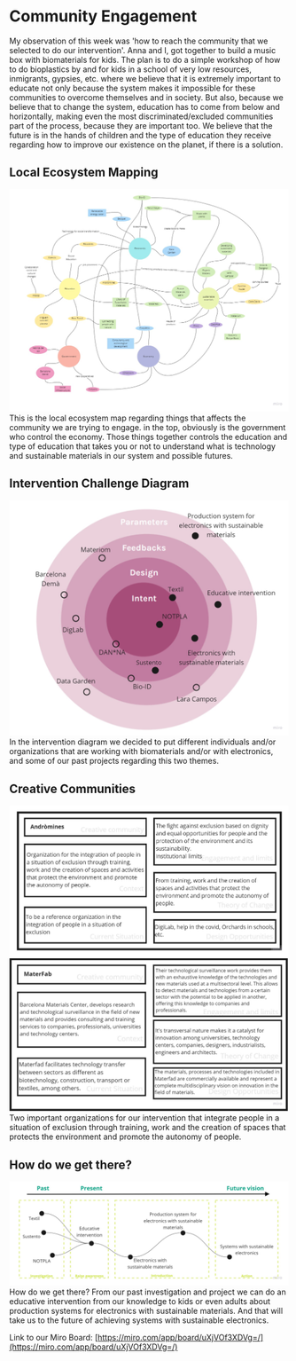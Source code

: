 
# Community Engagement

My observation of this week was 'how to reach the community that we selected to do our intervention'. Anna and I, got together to build a music box with biomaterials for kids. The plan is to do a simple workshop of how to do bioplastics by and for kids in a school of very low resources, inmigrants, gypsies, etc. where we believe that it is extremely important to educate not only because the system makes it impossible for these communities to overcome themselves and in society. But also, because we believe that to change the system, education has to come from below and horizontally, making even the most discriminated/excluded communities part of the process, because they are important too. We believe that the future is in the hands of children and the type of education they receive regarding how to improve our existence on the planet, if there is a solution.

## Local Ecosystem Mapping
<img src= "../../../images/Mapping.jpg" alt="Photo of Local Ecosystem Map">
This is the local ecosystem map regarding things that affects the community we are trying to engage. in the top, obviously is the government who control the economy. Those things together controls the education and type of education that takes you or not to understand what is technology and sustainable materials in our system and possible futures.

## Intervention Challenge Diagram
<img src= "../../../images/Mapping (2).jpg" alt="Photo of Our Challenge Diagram">
In the intervention diagram we decided to put different individuals and/or organizations that are working with biomaterials and/or with electronics, and some of our past projects regarding this two themes.

## Creative Communities
<img src= "../../../images/andromines.jpg" alt="Photo of Andromines Info">
<img src= "../../../images/Mapping (3).jpg" alt="Photo of Materfab Info">
Two important organizations for our intervention that integrate people in a situation of exclusion through training, work and the creation of spaces that protects the environment and promote the autonomy of people.

## How do we get there?
<img src= "../../../images/Mapping (1).jpg" alt="Photo of Future Vision">
How do we get there?
From our past investigation and project we can do an educative intervention from our knowledge to kids or even adults about production systems for electronics with sustainable materials. And that will take us to the future of achieving systems with sustainable electronics.

Link to our Miro Board:
[https://miro.com/app/board/uXjVOf3XDVg=/](https://miro.com/app/board/uXjVOf3XDVg=/)
